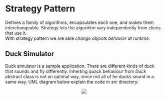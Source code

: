 # Strategy Pattern

Defines a family of algorithms, encapsulates each one, and makes them interchangeable. Strategy lets the algorihtm vary independently from cliens that use it.  
With strategy pattern we are able _change objects behavior at runtime_.

## Duck Simulator

Duck simulator is a sample application. There are different kinds of duck that sounds and fly differently. Inherting quack behaviour from _Duck_ abstract class is not an optimal way, since not all of he ducks sound in a same way. UML diagram below explain the code in _src_ directory:

<div align="center">
	<img src="https://user-images.githubusercontent.com/56651041/207471042-74aaf6e7-f23e-4a3b-9845-c5bb118a4213.png" />
</div>
